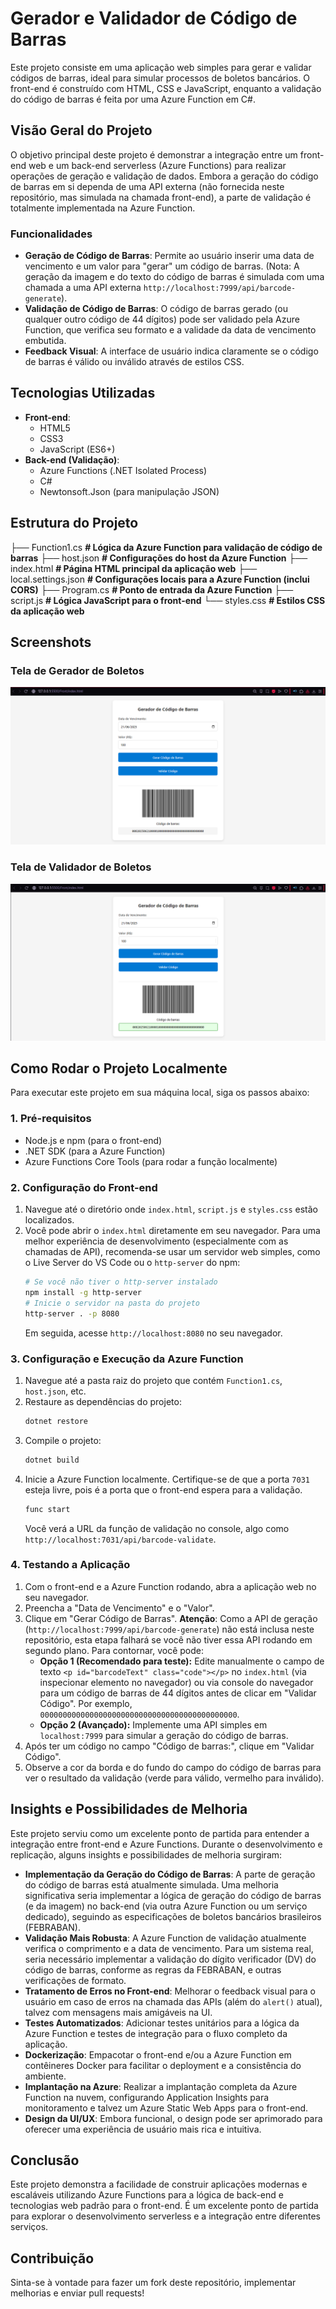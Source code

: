 # Gerador e Validador de Código de Barras

Este projeto consiste em uma aplicação web simples para gerar e validar códigos de barras, ideal para simular processos de boletos bancários. O front-end é construído com HTML, CSS e JavaScript, enquanto a validação do código de barras é feita por uma Azure Function em C#.

## Visão Geral do Projeto

O objetivo principal deste projeto é demonstrar a integração entre um front-end web e um back-end serverless (Azure Functions) para realizar operações de geração e validação de dados. Embora a geração do código de barras em si dependa de uma API externa (não fornecida neste repositório, mas simulada na chamada front-end), a parte de validação é totalmente implementada na Azure Function.

### Funcionalidades

* **Geração de Código de Barras**: Permite ao usuário inserir uma data de vencimento e um valor para "gerar" um código de barras. (Nota: A geração da imagem e do texto do código de barras é simulada com uma chamada a uma API externa `http://localhost:7999/api/barcode-generate`).
* **Validação de Código de Barras**: O código de barras gerado (ou qualquer outro código de 44 dígitos) pode ser validado pela Azure Function, que verifica seu formato e a validade da data de vencimento embutida.
* **Feedback Visual**: A interface de usuário indica claramente se o código de barras é válido ou inválido através de estilos CSS.

## Tecnologias Utilizadas

* **Front-end**:
    * HTML5
    * CSS3
    * JavaScript (ES6+)
* **Back-end (Validação)**:
    * Azure Functions (.NET Isolated Process)
    * C#
    * Newtonsoft.Json (para manipulação JSON)

## Estrutura do Projeto
├── Function1.cs             **# Lógica da Azure Function para validação de código de barras**
├── host.json                **# Configurações do host da Azure Function**
├── index.html               **# Página HTML principal da aplicação web**
├── local.settings.json      **# Configurações locais para a Azure Function (inclui CORS)**
├── Program.cs               **# Ponto de entrada da Azure Function**
├── script.js                **# Lógica JavaScript para o front-end**
└── styles.css               **# Estilos CSS da aplicação web**

## Screenshots

### Tela de Gerador de Boletos
![Tela de Gerador](images/gerador.png)

### Tela de Validador de Boletos
![Tela de Validador](images/validador.png)

## Como Rodar o Projeto Localmente

Para executar este projeto em sua máquina local, siga os passos abaixo:

### 1. Pré-requisitos

* Node.js e npm (para o front-end)
* .NET SDK (para a Azure Function)
* Azure Functions Core Tools (para rodar a função localmente)

### 2. Configuração do Front-end

1.  Navegue até o diretório onde `index.html`, `script.js` e `styles.css` estão localizados.
2.  Você pode abrir o `index.html` diretamente em seu navegador. Para uma melhor experiência de desenvolvimento (especialmente com as chamadas de API), recomenda-se usar um servidor web simples, como o Live Server do VS Code ou o `http-server` do npm:
    ```bash
    # Se você não tiver o http-server instalado
    npm install -g http-server
    # Inicie o servidor na pasta do projeto
    http-server . -p 8080
    ```
    Em seguida, acesse `http://localhost:8080` no seu navegador.

### 3. Configuração e Execução da Azure Function

1.  Navegue até a pasta raiz do projeto que contém `Function1.cs`, `host.json`, etc.
2.  Restaure as dependências do projeto:
    ```bash
    dotnet restore
    ```
3.  Compile o projeto:
    ```bash
    dotnet build
    ```
4.  Inicie a Azure Function localmente. Certifique-se de que a porta `7031` esteja livre, pois é a porta que o front-end espera para a validação.
    ```bash
    func start
    ```
    Você verá a URL da função de validação no console, algo como `http://localhost:7031/api/barcode-validate`.

### 4. Testando a Aplicação

1.  Com o front-end e a Azure Function rodando, abra a aplicação web no seu navegador.
2.  Preencha a "Data de Vencimento" e o "Valor".
3.  Clique em "Gerar Código de Barras". **Atenção**: Como a API de geração (`http://localhost:7999/api/barcode-generate`) não está inclusa neste repositório, esta etapa falhará se você não tiver essa API rodando em segundo plano. Para contornar, você pode:
    * **Opção 1 (Recomendado para teste):** Edite manualmente o campo de texto `<p id="barcodeText" class="code"></p>` no `index.html` (via inspecionar elemento no navegador) ou via console do navegador para um código de barras de 44 dígitos antes de clicar em "Validar Código". Por exemplo, `00000000000000000000000000000000000000000000`.
    * **Opção 2 (Avançado):** Implemente uma API simples em `localhost:7999` para simular a geração do código de barras.
4.  Após ter um código no campo "Código de barras:", clique em "Validar Código".
5.  Observe a cor da borda e do fundo do campo do código de barras para ver o resultado da validação (verde para válido, vermelho para inválido).

## Insights e Possibilidades de Melhoria

Este projeto serviu como um excelente ponto de partida para entender a integração entre front-end e Azure Functions. Durante o desenvolvimento e replicação, alguns insights e possibilidades de melhoria surgiram:

* **Implementação da Geração do Código de Barras**: A parte de geração do código de barras está atualmente simulada. Uma melhoria significativa seria implementar a lógica de geração do código de barras (e da imagem) no back-end (via outra Azure Function ou um serviço dedicado), seguindo as especificações de boletos bancários brasileiros (FEBRABAN).
* **Validação Mais Robusta**: A Azure Function de validação atualmente verifica o comprimento e a data de vencimento. Para um sistema real, seria necessário implementar a validação do dígito verificador (DV) do código de barras, conforme as regras da FEBRABAN, e outras verificações de formato.
* **Tratamento de Erros no Front-end**: Melhorar o feedback visual para o usuário em caso de erros na chamada das APIs (além do `alert()` atual), talvez com mensagens mais amigáveis na UI.
* **Testes Automatizados**: Adicionar testes unitários para a lógica da Azure Function e testes de integração para o fluxo completo da aplicação.
* **Dockerização**: Empacotar o front-end e/ou a Azure Function em contêineres Docker para facilitar o deployment e a consistência do ambiente.
* **Implantação na Azure**: Realizar a implantação completa da Azure Function na nuvem, configurando Application Insights para monitoramento e talvez um Azure Static Web Apps para o front-end.
* **Design da UI/UX**: Embora funcional, o design pode ser aprimorado para oferecer uma experiência de usuário mais rica e intuitiva.

## Conclusão

Este projeto demonstra a facilidade de construir aplicações modernas e escaláveis utilizando Azure Functions para a lógica de back-end e tecnologias web padrão para o front-end. É um excelente ponto de partida para explorar o desenvolvimento serverless e a integração entre diferentes serviços.

## Contribuição

Sinta-se à vontade para fazer um fork deste repositório, implementar melhorias e enviar pull requests!

